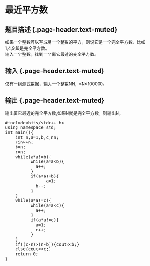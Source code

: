 # 最近平方数

## 题目描述 {.page-header.text-muted}

<div class="content">
  如果一个整数可以写成另一个整数的平方，则说它是一个完全平方数。比如<span id="MathJax-Element-6-Frame" class="MathJax" style="box-sizing: border-box; font-size: 14px; display: inline; font-style: normal; font-weight: normal; line-height: normal; text-indent: 0px; text-align: left; text-transform: none; letter-spacing: normal; word-spacing: normal; overflow-wrap: normal; white-space: nowrap; float: none; direction: ltr; max-width: none; max-height: none; min-width: 0px; min-height: 0px; border: 0px; padding: 0px; margin: 0px; position: relative;" tabindex="0" role="presentation" data-mathml="<math xmlns=&quot;http://www.w3.org/1998/Math/MathML&quot;><mn>1</mn><mo>,</mo><mn>4</mn><mo>,</mo><mn>9</mn><mo>,</mo><mn>16</mn></math>"><span id="MathJax-Span-17" class="math"><span id="MathJax-Span-18" class="mrow"><span id="MathJax-Span-19" class="mn">1</span><span id="MathJax-Span-20" class="mo">,</span><span id="MathJax-Span-21" class="mn">4</span><span id="MathJax-Span-22" class="mo">,</span><span id="MathJax-Span-23" class="mn">9</span><span id="MathJax-Span-24" class="mo">,</span><span id="MathJax-Span-25" class="mn">16</span></span></span></span>是完全平方数。<br /> 输入一个整数，找到一个离它最近的完全平方数。
</div>

## 输入 {.page-header.text-muted}

<div class="content">
  仅有一组测式数据，输入一个整数<span id="MathJax-Element-7-Frame" class="MathJax" style="box-sizing: border-box; font-size: 14px; display: inline; font-style: normal; font-weight: normal; line-height: normal; text-indent: 0px; text-align: left; text-transform: none; letter-spacing: normal; word-spacing: normal; overflow-wrap: normal; white-space: nowrap; float: none; direction: ltr; max-width: none; max-height: none; min-width: 0px; min-height: 0px; border: 0px; padding: 0px; margin: 0px; position: relative;" tabindex="0" role="presentation" data-mathml="<math xmlns=&quot;http://www.w3.org/1998/Math/MathML&quot;><mi>N</mi></math>"><span id="MathJax-Span-26" class="math"><span id="MathJax-Span-27" class="mrow"><span id="MathJax-Span-28" class="mi">N</span></span></span><span class="MJX_Assistive_MathML" role="presentation">N</span></span>,  <span id="MathJax-Element-8-Frame" class="MathJax" style="box-sizing: border-box; font-size: 14px; display: inline; font-style: normal; font-weight: normal; line-height: normal; text-indent: 0px; text-align: left; text-transform: none; letter-spacing: normal; word-spacing: normal; overflow-wrap: normal; white-space: nowrap; float: none; direction: ltr; max-width: none; max-height: none; min-width: 0px; min-height: 0px; border: 0px; padding: 0px; margin: 0px; position: relative;" tabindex="0" role="presentation" data-mathml="<math xmlns=&quot;http://www.w3.org/1998/Math/MathML&quot;><mn>0</mn><mo>&#x2264;</mo><mi>N</mi><mo>&#x2264;</mo><mn>100000</mn></math>"><span id="MathJax-Span-29" class="math"><span id="MathJax-Span-30" class="mrow"><span id="MathJax-Span-31" class="mn"></span><span id="MathJax-Span-32" class="mo">≤</span><span id="MathJax-Span-33" class="mi">N</span><span id="MathJax-Span-34" class="mo">≤</span><span id="MathJax-Span-35" class="mn">100000</span></span></span></span>。
</div>

## 输出 {.page-header.text-muted}

<div class="content">
  输出离它最近的完全平方数,如果<span id="MathJax-Element-9-Frame" class="MathJax" style="box-sizing: border-box; font-size: 14px; display: inline; font-style: normal; font-weight: normal; line-height: normal; text-indent: 0px; text-align: left; text-transform: none; letter-spacing: normal; word-spacing: normal; overflow-wrap: normal; white-space: nowrap; float: none; direction: ltr; max-width: none; max-height: none; min-width: 0px; min-height: 0px; border: 0px; padding: 0px; margin: 0px; position: relative;" tabindex="0" role="presentation" data-mathml="<math xmlns=&quot;http://www.w3.org/1998/Math/MathML&quot;><mi>N</mi></math>"><span id="MathJax-Span-36" class="math"><span id="MathJax-Span-37" class="mrow"><span id="MathJax-Span-38" class="mi">N</span></span></span></span>就是完全平方数，则输出<span id="MathJax-Element-10-Frame" class="MathJax" style="box-sizing: border-box; font-size: 14px; display: inline; font-style: normal; font-weight: normal; line-height: normal; text-indent: 0px; text-align: left; text-transform: none; letter-spacing: normal; word-spacing: normal; overflow-wrap: normal; white-space: nowrap; float: none; direction: ltr; max-width: none; max-height: none; min-width: 0px; min-height: 0px; border: 0px; padding: 0px; margin: 0px; position: relative;" tabindex="0" role="presentation" data-mathml="<math xmlns=&quot;http://www.w3.org/1998/Math/MathML&quot;><mi>N</mi></math>"><span class="MJX_Assistive_MathML" role="presentation">N</span></span>。
</div>

<pre class="EnlighterJSRAW" data-enlighter-language="cpp">#include&lt;bits/stdc++.h&gt;
using namespace std;
int main(){
    int n,a=1,b,c,nn;
    cin&gt;&gt;n;
    b=n;
    c=n;
    while(a*a!=b){
          while(a*a&lt;b){
            a++;
          }
          if(a*a!=b){
                a=1;
            b--;
          } 
    }
    while(a*a!=c){
          while(a*a&lt;c){
            a++;
          }
          if(a*a!=c){
            a=1;
            c++;
          } 
    }
    if((c-n)&gt;(n-b)){cout&lt;&lt;b;}
    else{cout&lt;&lt;c;}
    return 0;
}</pre>

&nbsp;
